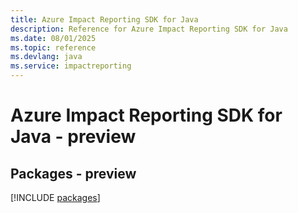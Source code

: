 ```yaml
---
title: Azure Impact Reporting SDK for Java
description: Reference for Azure Impact Reporting SDK for Java
ms.date: 08/01/2025
ms.topic: reference
ms.devlang: java
ms.service: impactreporting
---
```

# Azure Impact Reporting SDK for Java - preview
## Packages - preview
[!INCLUDE [packages](impact-reporting-index.md)]